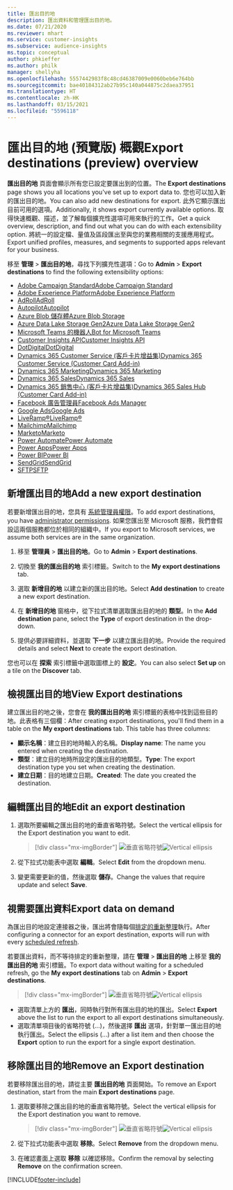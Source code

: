 ```yaml
---
title: 匯出目的地
description: 匯出資料和管理匯出目的地。
ms.date: 07/21/2020
ms.reviewer: mhart
ms.service: customer-insights
ms.subservice: audience-insights
ms.topic: conceptual
author: phkieffer
ms.author: philk
manager: shellyha
ms.openlocfilehash: 5557442983f8c48cd46387009e0060beb6e764bb
ms.sourcegitcommit: bae40184312ab27b95c140a044875c2daea37951
ms.translationtype: HT
ms.contentlocale: zh-HK
ms.lasthandoff: 03/15/2021
ms.locfileid: "5596118"
---
```

# <a name="export-destinations-preview-overview"></a><span data-ttu-id="27dbb-103">匯出目的地 (預覽版) 概觀</span><span class="sxs-lookup"><span data-stu-id="27dbb-103">Export destinations (preview) overview</span></span>

<span data-ttu-id="27dbb-104">**匯出目的地** 頁面會顯示所有您已設定要匯出到的位置。</span><span class="sxs-lookup"><span data-stu-id="27dbb-104">The **Export destinations** page shows you all locations you've set up to export data to.</span></span> <span data-ttu-id="27dbb-105">您也可以加入新的匯出目的地。</span><span class="sxs-lookup"><span data-stu-id="27dbb-105">You can also add new destinations for export.</span></span> <span data-ttu-id="27dbb-106">此外它顯示匯出目前可用的選項。</span><span class="sxs-lookup"><span data-stu-id="27dbb-106">Additionally, it shows export currently available options.</span></span> <span data-ttu-id="27dbb-107">取得快速概觀、描述，並了解每個擴充性選項可用來執行的工作。</span><span class="sxs-lookup"><span data-stu-id="27dbb-107">Get a quick overview, description, and find out what you can do with each extensibility option.</span></span> <span data-ttu-id="27dbb-108">將統一的設定檔、量值及區段匯出至與您的業務相關的支援應用程式。</span><span class="sxs-lookup"><span data-stu-id="27dbb-108">Export unified profiles, measures, and segments to supported apps relevant for your business.</span></span>

<span data-ttu-id="27dbb-109">移至 **管理** > **匯出目的地**，尋找下列擴充性選項：</span><span class="sxs-lookup"><span data-stu-id="27dbb-109">Go to **Admin** > **Export destinations** to find the following extensibility options:</span></span>

- [<span data-ttu-id="27dbb-110">Adobe Campaign Standard</span><span class="sxs-lookup"><span data-stu-id="27dbb-110">Adobe Campaign Standard</span></span>](export-adobe-campaign-standard.md)
- [<span data-ttu-id="27dbb-111">Adobe Experience Platform</span><span class="sxs-lookup"><span data-stu-id="27dbb-111">Adobe Experience Platform</span></span>](export-adobe-experience-platform.md)
- [<span data-ttu-id="27dbb-112">AdRoll</span><span class="sxs-lookup"><span data-stu-id="27dbb-112">AdRoll</span></span>](export-adroll.md)
- [<span data-ttu-id="27dbb-113">Autopilot</span><span class="sxs-lookup"><span data-stu-id="27dbb-113">Autopilot</span></span>](export-autopilot.md)
- [<span data-ttu-id="27dbb-114">Azure Blob 儲存體</span><span class="sxs-lookup"><span data-stu-id="27dbb-114">Azure Blob Storage</span></span>](export-azure-blob-storage.md)
- [<span data-ttu-id="27dbb-115">Azure Data Lake Storage Gen2</span><span class="sxs-lookup"><span data-stu-id="27dbb-115">Azure Data Lake Storage Gen2</span></span>](export-azure-data-lake-storage-gen2.md)
- [<span data-ttu-id="27dbb-116">Microsoft Teams 的機器人</span><span class="sxs-lookup"><span data-stu-id="27dbb-116">Bot for Microsoft Teams</span></span>](export-teams-bot.md)
- [<span data-ttu-id="27dbb-117">Customer Insights API</span><span class="sxs-lookup"><span data-stu-id="27dbb-117">Customer Insights API</span></span>](apis.md)
- [<span data-ttu-id="27dbb-118">DotDigital</span><span class="sxs-lookup"><span data-stu-id="27dbb-118">DotDigital</span></span>](export-dotdigital.md)
- [<span data-ttu-id="27dbb-119">Dynamics 365 Customer Service (客戶卡片增益集)</span><span class="sxs-lookup"><span data-stu-id="27dbb-119">Dynamics 365 Customer Service (Customer Card Add-in)</span></span>](customer-card-add-in.md)
- [<span data-ttu-id="27dbb-120">Dynamics 365 Marketing</span><span class="sxs-lookup"><span data-stu-id="27dbb-120">Dynamics 365 Marketing</span></span>](export-dynamics365-marketing.md)
- [<span data-ttu-id="27dbb-121">Dynamics 365 Sales</span><span class="sxs-lookup"><span data-stu-id="27dbb-121">Dynamics 365 Sales</span></span>](export-dynamics365-sales.md)
- [<span data-ttu-id="27dbb-122">Dynamics 365 銷售中心 (客戶卡片增益集)</span><span class="sxs-lookup"><span data-stu-id="27dbb-122">Dynamics 365 Sales Hub (Customer Card Add-in)</span></span>](customer-card-add-in.md)
- [<span data-ttu-id="27dbb-123">Facebook 廣告管理員</span><span class="sxs-lookup"><span data-stu-id="27dbb-123">Facebook Ads Manager</span></span>](export-facebook.md)
- [<span data-ttu-id="27dbb-124">Google Ads</span><span class="sxs-lookup"><span data-stu-id="27dbb-124">Google Ads</span></span>](export-google-ads.md)
- [<span data-ttu-id="27dbb-125">LiveRamp&reg;</span><span class="sxs-lookup"><span data-stu-id="27dbb-125">LiveRamp&reg;</span></span>](export-liveramp.md)
- [<span data-ttu-id="27dbb-126">Mailchimp</span><span class="sxs-lookup"><span data-stu-id="27dbb-126">Mailchimp</span></span>](export-mailchimp.md)
- [<span data-ttu-id="27dbb-127">Marketo</span><span class="sxs-lookup"><span data-stu-id="27dbb-127">Marketo</span></span>](export-marketo.md)
- [<span data-ttu-id="27dbb-128">Power Automate</span><span class="sxs-lookup"><span data-stu-id="27dbb-128">Power Automate</span></span>](export-power-automate.md)
- [<span data-ttu-id="27dbb-129">Power Apps</span><span class="sxs-lookup"><span data-stu-id="27dbb-129">Power Apps</span></span>](export-power-apps.md)
- [<span data-ttu-id="27dbb-130">Power BI</span><span class="sxs-lookup"><span data-stu-id="27dbb-130">Power BI</span></span>](export-power-bi.md)
- [<span data-ttu-id="27dbb-131">SendGrid</span><span class="sxs-lookup"><span data-stu-id="27dbb-131">SendGrid</span></span>](export-sendgrid.md)
- [<span data-ttu-id="27dbb-132">SFTP</span><span class="sxs-lookup"><span data-stu-id="27dbb-132">SFTP</span></span>](export-sftp.md)

## <a name="add-a-new-export-destination"></a><span data-ttu-id="27dbb-133">新增匯出目的地</span><span class="sxs-lookup"><span data-stu-id="27dbb-133">Add a new export destination</span></span>

<span data-ttu-id="27dbb-134">若要新增匯出目的地，您具有 [系統管理員權限](permissions.md)。</span><span class="sxs-lookup"><span data-stu-id="27dbb-134">To add export destinations, you have [administrator permissions](permissions.md).</span></span> <span data-ttu-id="27dbb-135">如果您匯出至 Microsoft 服務，我們會假設這兩個服務都位於相同的組織中。</span><span class="sxs-lookup"><span data-stu-id="27dbb-135">If you export to Microsoft services, we assume both services are in the same organization.</span></span>

1. <span data-ttu-id="27dbb-136">移至 **管理員** > **匯出目的地**。</span><span class="sxs-lookup"><span data-stu-id="27dbb-136">Go to **Admin** > **Export destinations**.</span></span>

1. <span data-ttu-id="27dbb-137">切換至 **我的匯出目的地** 索引標籤。</span><span class="sxs-lookup"><span data-stu-id="27dbb-137">Switch to the **My export destinations** tab.</span></span>

1. <span data-ttu-id="27dbb-138">選取 **新增目的地** 以建立新的匯出目的地。</span><span class="sxs-lookup"><span data-stu-id="27dbb-138">Select **Add destination** to create a new export destination.</span></span>

1. <span data-ttu-id="27dbb-139">在 **新增目的地** 窗格中，從下拉式清單選取匯出目的地的 **類型**。</span><span class="sxs-lookup"><span data-stu-id="27dbb-139">In the **Add destination** pane, select the **Type** of export destination in the drop-down.</span></span>

1. <span data-ttu-id="27dbb-140">提供必要詳細資料，並選取 **下一步** 以建立匯出目的地。</span><span class="sxs-lookup"><span data-stu-id="27dbb-140">Provide the required details and select **Next** to create the export destination.</span></span>

<span data-ttu-id="27dbb-141">您也可以在 **探索** 索引標籤中選取圖標上的 **設定**。</span><span class="sxs-lookup"><span data-stu-id="27dbb-141">You can also select **Set up** on a tile on the **Discover** tab.</span></span>

## <a name="view-export-destinations"></a><span data-ttu-id="27dbb-142">檢視匯出目的地</span><span class="sxs-lookup"><span data-stu-id="27dbb-142">View Export destinations</span></span>

<span data-ttu-id="27dbb-143">建立匯出目的地之後，您會在 **我的匯出目的地** 索引標籤的表格中找到這些目的地。此表格有三個欄：</span><span class="sxs-lookup"><span data-stu-id="27dbb-143">After creating export destinations, you'll find them in a table on the **My export destinations** tab. This table has three columns:</span></span>

- <span data-ttu-id="27dbb-144">**顯示名稱**：建立目的地時輸入的名稱。</span><span class="sxs-lookup"><span data-stu-id="27dbb-144">**Display name**: The name you entered when creating the destination.</span></span>
- <span data-ttu-id="27dbb-145">**類型**：建立目的地時所設定的匯出目的地類型。</span><span class="sxs-lookup"><span data-stu-id="27dbb-145">**Type**: The export destination type you set when creating the destination.</span></span>
- <span data-ttu-id="27dbb-146">**建立日期**：目的地建立日期。</span><span class="sxs-lookup"><span data-stu-id="27dbb-146">**Created**: The date you created the destination.</span></span>

## <a name="edit-an-export-destination"></a><span data-ttu-id="27dbb-147">編輯匯出目的地</span><span class="sxs-lookup"><span data-stu-id="27dbb-147">Edit an export destination</span></span>

1. <span data-ttu-id="27dbb-148">選取所要編輯之匯出目的地的垂直省略符號。</span><span class="sxs-lookup"><span data-stu-id="27dbb-148">Select the vertical ellipsis for the Export destination you want to edit.</span></span>

   > [!div class="mx-imgBorder"]
   > <span data-ttu-id="27dbb-149">![垂直省略符號](media/export-destinations-page-ellipsis.png "垂直省略符號")</span><span class="sxs-lookup"><span data-stu-id="27dbb-149">![Vertical ellipsis](media/export-destinations-page-ellipsis.png "Vertical ellipsis")</span></span>

1. <span data-ttu-id="27dbb-150">從下拉式功能表中選取 **編輯**。</span><span class="sxs-lookup"><span data-stu-id="27dbb-150">Select **Edit** from the dropdown menu.</span></span>

1. <span data-ttu-id="27dbb-151">變更需要更新的值，然後選取 **儲存**。</span><span class="sxs-lookup"><span data-stu-id="27dbb-151">Change the values that require update and select **Save**.</span></span>

## <a name="export-data-on-demand"></a><span data-ttu-id="27dbb-152">視需要匯出資料</span><span class="sxs-lookup"><span data-stu-id="27dbb-152">Export data on demand</span></span>

<span data-ttu-id="27dbb-153">為匯出目的地設定連接器之後，匯出將會隨每個[排定的重新整理](system.md#schedule-tab)執行。</span><span class="sxs-lookup"><span data-stu-id="27dbb-153">After configuring a connector for an export destination, exports will run with every [scheduled refresh](system.md#schedule-tab).</span></span>

<span data-ttu-id="27dbb-154">若要匯出資料，而不等待排定的重新整理，請在 **管理** > **匯出目的地** 上移至 **我的匯出目的地** 索引標籤。</span><span class="sxs-lookup"><span data-stu-id="27dbb-154">To export data without waiting for a scheduled refresh, go the **My export destinations** tab on **Admin** > **Export destinations**.</span></span>

> [!div class="mx-imgBorder"]
> <span data-ttu-id="27dbb-155">![垂直省略符號](media/export-destinations-page-ellipsis.png "垂直省略符號")</span><span class="sxs-lookup"><span data-stu-id="27dbb-155">![Vertical ellipsis](media/export-destinations-page-ellipsis.png "Vertical ellipsis")</span></span>

- <span data-ttu-id="27dbb-156">選取清單上方的 **匯出**，同時執行對所有匯出目的地的匯出。</span><span class="sxs-lookup"><span data-stu-id="27dbb-156">Select **Export** above the list to run the export to all export destinations simultaneously.</span></span>
- <span data-ttu-id="27dbb-157">選取清單項目後的省略符號 (...)，然後選擇 **匯出** 選項，針對單一匯出目的地執行匯出。</span><span class="sxs-lookup"><span data-stu-id="27dbb-157">Select the ellipsis (...) after a list item and then choose the **Export** option to run the export for a single export destination.</span></span>

## <a name="remove-an-export-destination"></a><span data-ttu-id="27dbb-158">移除匯出目的地</span><span class="sxs-lookup"><span data-stu-id="27dbb-158">Remove an Export destination</span></span>

<span data-ttu-id="27dbb-159">若要移除匯出目的地，請從主要 **匯出目的地** 頁面開始。</span><span class="sxs-lookup"><span data-stu-id="27dbb-159">To remove an Export destination, start from the main **Export destinations** page.</span></span>

1. <span data-ttu-id="27dbb-160">選取要移除之匯出目的地的垂直省略符號。</span><span class="sxs-lookup"><span data-stu-id="27dbb-160">Select the vertical ellipsis for the Export destination you want to remove.</span></span>

   > [!div class="mx-imgBorder"]
   > <span data-ttu-id="27dbb-161">![垂直省略符號](media/export-destinations-page-ellipsis.png "垂直省略符號")</span><span class="sxs-lookup"><span data-stu-id="27dbb-161">![Vertical ellipsis](media/export-destinations-page-ellipsis.png "Vertical ellipsis")</span></span>

2. <span data-ttu-id="27dbb-162">從下拉式功能表中選取 **移除**。</span><span class="sxs-lookup"><span data-stu-id="27dbb-162">Select **Remove** from the dropdown menu.</span></span>

3. <span data-ttu-id="27dbb-163">在確認畫面上選取 **移除** 以確認移除。</span><span class="sxs-lookup"><span data-stu-id="27dbb-163">Confirm the removal by selecting **Remove** on the confirmation screen.</span></span>


[!INCLUDE[footer-include](../includes/footer-banner.md)]